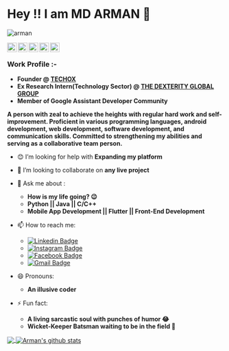 # Hey !! I am MD ARMAN 🤵
<p align="left"> <img src="https://komarev.com/ghpvc/?username=mdarman187&label=Views&color=red&style=plastic" alt="arman" /> </p>
<a href="https://linkedin.com/in/mdarman187">
  <img align="left" alt="Arman's Linkdein" width="22px" src="https://cdn.jsdelivr.net/npm/simple-icons@v3/icons/linkedin.svg" />
</a>
<a href="https://github.com/mdarman187">
  <img align="left" alt="Arman's Github" width="22px" src="https://cdn.jsdelivr.net/npm/simple-icons@v3/icons/github.svg" />
</a>
<a href="https://t.me/mdarman187">
  <img align="left" alt="Arman's Telegram" width="22px" src="https://cdn.jsdelivr.net/npm/simple-icons@v3/icons/telegram.svg" />
</a>
<a href="https://instagram.com/mdarman_187/">
  <img align="left" alt="Arman's Instagram" width="22px" src="https://cdn.jsdelivr.net/npm/simple-icons@v3/icons/instagram.svg" />
</a>
<a href="https://www.facebook.com/mdarman187/">
  <img align="left" alt="Arman's Facebook" width="22px" src="https://cdn.jsdelivr.net/npm/simple-icons@v3/icons/facebook.svg" />
</a>
<br>

### Work Profile :-

* **Founder @ [TECHOX](https://learning.techox.co.in)**
* **Ex Research Intern(Technology Sector) @ [THE DEXTERITY GLOBAL GROUP](https://www.dexterityglobal.org)**
* **Member of Google Assistant Developer Community**


<!--
**mdarman187/mdarman187** is a ✨ _special_ ✨ repository because its `README.md` (this file) appears on your GitHub profile.

Here are some ideas to get you started:
-->
**A person with zeal to achieve the heights with regular hard work and self-improvement. 
Proficient in various programming languages, android development, web development, software development, and communication skills.
Committed to strengthening my abilities and serving as a collaborative team person.**
<!--
- 🔭 I’m currently working on ...
- 🌱 I’m currently learning ...
-->
- 😊 I’m looking for help with **Expanding my platform**
- 🤝 I’m looking to collaborate on **any live project**
- 💬 Ask me about :
     * **How is my life going? 😉**
     * **Python || Java || C/C++**
     * **Mobile App Development || Flutter || Front-End Development**
- 📫 How to reach me: 
     *  [![Linkedin Badge](https://img.shields.io/badge/-Arman-blue?style=flat-square&logo=Linkedin&logoColor=white&link=https://www.linkedin.com/in/mdarman187/)](https://www.linkedin.com/in/mdarman187/)
     * [![Instagram Badge](https://img.shields.io/badge/-Arman-orange?style=flat-square&logo=Instagram&logoColor=black&link=https://www.instagram.com/mdarman_187/)](https://www.instagram.com/mdarman_187)
     * [![Facebook Badge](https://img.shields.io/badge/-Arman-blue?style=flat-square&logo=Facebook&logoColor=white&link=https://www.facebook.com/mdarman187/)](https://www.facebook.com/mdarman187)
     * [![Gmail Badge](https://img.shields.io/badge/-muhammadarman187@gmail.com-c14438?style=flat-square&logo=Gmail&logoColor=white&link=mailto:muhammadarman187@gmail.com)](mailto:muhammadarman187@gmail.com)
- 😄 Pronouns: 
     * **An illusive coder**
     
- ⚡ Fun fact: 
     * **A living sarcastic soul with punches of humor 😂**
     * **Wicket-Keeper Batsman waiting to be in the field 🏏**
    
<a href="https://github.com/mdarman187">
  <img align="center" src="https://github-readme-stats.vercel.app/api/top-langs/?username=mdarman187&theme=dark&hide_langs_below=1" />
</a>
<a href="https://github.com/mdarman187">
 <img align="center" src="https://github-readme-stats.vercel.app/api?username=mdarman187&&show_icons=true&title_color=ffffff&icon_color=bb2acf&text_color=daf7dc&bg_color=191919" alt="Arman's github stats"/>
</a>
